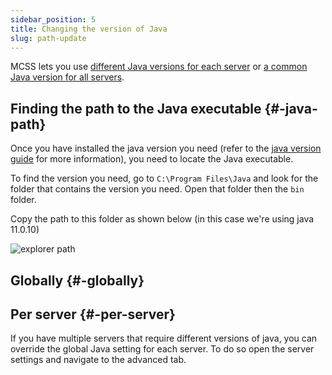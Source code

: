```yaml
---
sidebar_position: 5
title: Changing the version of Java
slug: path-update
---
```


MCSS lets you use [different Java versions for each server](#per-server--per-server) or [a common Java version for all servers](#common-java-version).

<!-- TODO: Explain how to get the path -->
<!-- TODO: Explain how to set the path -->

## Finding the path to the Java executable {#-java-path}

Once you have installed the java version you need (refer to the [java version guide](/docs/guides/java-version) for more information), you need to locate the Java executable.

To find the version you need, go to `C:\Program Files\Java` and look for the folder that contains the version you need. Open that folder then the `bin` folder. 

Copy the path to this folder as shown below (in this case we're using java 11.0.10)

![explorer path](/img/guides/java-path/explorer.png)

## Globally {#-globally}



## Per server {#-per-server}
If you have multiple servers that require different versions of java, you can override the global Java setting for each server. To do so open the server settings and navigate to the advanced tab.  



